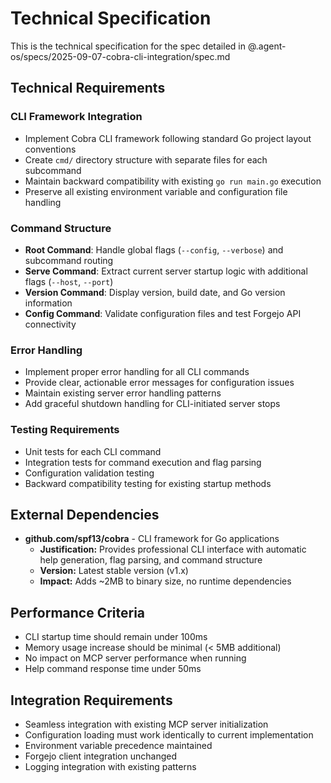 # Technical Specification

This is the technical specification for the spec detailed in @.agent-os/specs/2025-09-07-cobra-cli-integration/spec.md

## Technical Requirements

### CLI Framework Integration
- Implement Cobra CLI framework following standard Go project layout conventions
- Create `cmd/` directory structure with separate files for each subcommand
- Maintain backward compatibility with existing `go run main.go` execution
- Preserve all existing environment variable and configuration file handling

### Command Structure
- **Root Command**: Handle global flags (`--config`, `--verbose`) and subcommand routing
- **Serve Command**: Extract current server startup logic with additional flags (`--host`, `--port`)
- **Version Command**: Display version, build date, and Go version information
- **Config Command**: Validate configuration files and test Forgejo API connectivity

### Error Handling
- Implement proper error handling for all CLI commands
- Provide clear, actionable error messages for configuration issues
- Maintain existing server error handling patterns
- Add graceful shutdown handling for CLI-initiated server stops

### Testing Requirements
- Unit tests for each CLI command
- Integration tests for command execution and flag parsing
- Configuration validation testing
- Backward compatibility testing for existing startup methods

## External Dependencies

- **github.com/spf13/cobra** - CLI framework for Go applications
  - **Justification:** Provides professional CLI interface with automatic help generation, flag parsing, and command structure
  - **Version:** Latest stable version (v1.x)
  - **Impact:** Adds ~2MB to binary size, no runtime dependencies

## Performance Criteria

- CLI startup time should remain under 100ms
- Memory usage increase should be minimal (< 5MB additional)
- No impact on MCP server performance when running
- Help command response time under 50ms

## Integration Requirements

- Seamless integration with existing MCP server initialization
- Configuration loading must work identically to current implementation
- Environment variable precedence maintained
- Forgejo client integration unchanged
- Logging integration with existing patterns